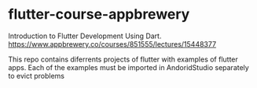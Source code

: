 # flutter-course-appbrewery
Introduction to Flutter Development Using Dart. https://www.appbrewery.co/courses/851555/lectures/15448377


This repo contains diferrents projects of flutter with examples of flutter apps. Each of the examples must be imported in AndoridStudio separately to evict problems
